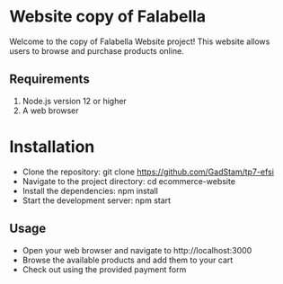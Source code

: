 # Website copy of Falabella

Welcome to the copy of Falabella Website project! This website allows users to browse and purchase products online.

## Requirements

1. Node.js version 12 or higher
2. A web browser

# Installation
+ Clone the repository: git clone https://github.com/GadStam/tp7-efsi
+ Navigate to the project directory: cd ecommerce-website
+ Install the dependencies: npm install
+ Start the development server: npm start

## Usage
+ Open your web browser and navigate to http://localhost:3000
+ Browse the available products and add them to your cart
+ Check out using the provided payment form
